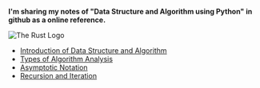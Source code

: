  <b> I'm sharing my notes of "Data Structure and Algorithm using Python" in github as a online reference. </b> <p><img src="https://realpython.com/cdn-cgi/image/width=220,format=auto/https://files.realpython.com/media/The-Best-Books-for-Python-Beginners_Watermarked.530f76514c63.jpg" alt="The Rust Logo" /></p>


- <a href = "https://github.com/whoami-anoint/DSA_Python/blob/master/01_DSA_intro.ipynb">Introduction of Data Structure and Algorithm</a>
- <a href = "https://github.com/whoami-anoint/DSA_Python/blob/master/02_algo_analysis.ipynb">Types of Algorithm Analysis</a>
- <a href = "https://github.com/whoami-anoint/DSA_Python/blob/master/03_asymptotic_notation.ipynb">Asymptotic Notation</a>
- <a href = "https://github.com/whoami-anoint/DSA_Python/blob/master/04_recursion.ipynb">Recursion and Iteration</a>
